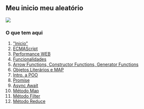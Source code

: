 <h2>Meu inicio meu aleatório</h2>

<img src="https://img.shields.io/badge/javascript%20-%23323330.svg?&style=for-the-badge&logo=javascript&logoColor=%23F7DF1E"/>

<h3>O que tem aqui</h3>
<ol>
    <li>
        <a href="https://github.com/GustavoGomesDias/estudos-js/tree/master/meu-inicio/inicio">"Inicio"</a>
    </li>
    <li>
        <a href="https://github.com/GustavoGomesDias/estudos-js/tree/master/meu-inicio/es">ECMAScript</a>
    </li>
    <li>
        <a href="https://github.com/GustavoGomesDias/estudos-js/tree/master/meu-inicio/conceitos1">Performance WEB</a>
    </li>
    <li>
        <a href="https://github.com/GustavoGomesDias/estudos-js/tree/master/meu-inicio/funcionalidades">Funcionalidades</a>
    </li>
    <li>
        <a href="https://github.com/GustavoGomesDias/estudos-js/tree/master/meu-inicio/functions">Arrow Functions, Constructor Functions, Generator Functions</a>
    </li>
    <li>
        <a href="https://github.com/GustavoGomesDias/estudos-js/tree/master/meu-inicio/object">Objetos Literários e MAP</a>
    </li>
    <li>
        <a href="https://github.com/GustavoGomesDias/estudos-js/tree/master/meu-inicio/POO">Intro. a POO</a>
    </li>
    <li>
        <a href="https://github.com/GustavoGomesDias/estudos-js/blob/master/meu-inicio/funcionalidades/promises.js">Promise</a>
    </li>
    <li>
        <a href="https://github.com/GustavoGomesDias/estudos-js/blob/master/meu-inicio/funcionalidades/async-await.js">Async Await</a>
    </li>
    <li>
        <a href="https://github.com/GustavoGomesDias/estudos-js/blob/master/meu-inicio/funcionalidades/map.js">Método Map</a>
    </li>
    <li>
        <a href="https://github.com/GustavoGomesDias/estudos-js/blob/master/meu-inicio/funcionalidades/filter.js">Método Filter</a>
    </li>
    <li>
        <a href="https://github.com/GustavoGomesDias/estudos-js/blob/master/meu-inicio/funcionalidades/reduce.js">Método Reduce</a>
    </li>
</ol>
